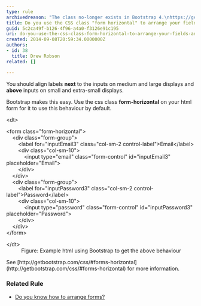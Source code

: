 ```yaml
---
type: rule
archivedreason: "The class no-longer exists in Bootstrap 4.\nhttps://getbootstrap.com/docs/4.5/components/forms/#form-controls \n\nRelated rule: https://rules.ssw.com.au/how-to-align-your-form-labels"
title: Do you use the CSS class "form horizontal" to arrange your fields and labels?
guid: 5c2ca49f-b126-4f96-a4a0-f3126e91c195
uri: do-you-use-the-css-class-form-horizontal-to-arrange-your-fields-and-labels
created: 2014-09-08T20:59:34.0000000Z
authors:
- id: 38
  title: Drew Robson
related: []

---
```


You should align labels  **next** to the inputs on medium and large displays and  **above** inputs on small and extra-small displays.

<!--endintro-->

Bootstrap makes this easy. Use the css class  **form-horizontal** on your html form for it to use this behaviour by default.
<dl class="code">&lt;dt&gt; <p>&lt;form class=&quot;form-horizontal&quot;&gt;<br>&#160;&#160;&#160; &lt;div class=&quot;form-group&quot;&gt;<br>&#160;&#160;&#160;&#160;&#160;&#160;&#160; &lt;label for=&quot;inputEmail3&quot; class=&quot;col-sm-2 control-label&quot;&gt;Email&lt;/label&gt;<br>&#160;&#160;&#160;&#160;&#160;&#160;&#160; &lt;div class=&quot;col-sm-10&quot;&gt;<br>&#160;&#160;&#160;&#160;&#160;&#160;&#160;&#160;&#160;&#160;&#160; &lt;input type=&quot;email&quot; class=&quot;form-control&quot; id=&quot;inputEmail3&quot; placeholder=&quot;Email&quot;&gt;<br>&#160;&#160;&#160;&#160;&#160;&#160;&#160; &lt;/div&gt;<br>&#160;&#160;&#160; &lt;/div&gt;<br>&#160;&#160;&#160; &lt;div class=&quot;form-group&quot;&gt;<br>&#160;&#160;&#160;&#160;&#160;&#160;&#160; &lt;label for=&quot;inputPassword3&quot; class=&quot;col-sm-2 control-label&quot;&gt;Password&lt;/label&gt;<br>&#160;&#160;&#160;&#160;&#160;&#160;&#160; &lt;div class=&quot;col-sm-10&quot;&gt;<br>&#160;&#160;&#160;&#160;&#160;&#160;&#160;&#160;&#160;&#160;&#160; &lt;input type=&quot;password&quot; class=&quot;form-control&quot; id=&quot;inputPassword3&quot; placeholder=&quot;Password&quot;&gt;<br>&#160;&#160;&#160;&#160;&#160;&#160;&#160; &lt;/div&gt;<br>&#160;&#160;&#160; &lt;/div&gt;<br>&lt;/form&gt;</p>&lt;/dt&gt;<dd>Figure&#58; Example html using Bootstrap to get the above behaviour</dd></dl>
See [http://getbootstrap.com/css/#forms-horizontal](http&#58;//getbootstrap.com/css/#forms-horizontal) for more information.

### Related Rule



* [Do you know how to arrange forms?](/_layouts/15/FIXUPREDIRECT.ASPX?WebId=3dfc0e07-e23a-4cbb-aac2-e778b71166a2&amp;TermSetId=07da3ddf-0924-4cd2-a6d4-a4809ae20160&amp;TermId=8610437d-f6c4-4a62-800b-658c58734875)
